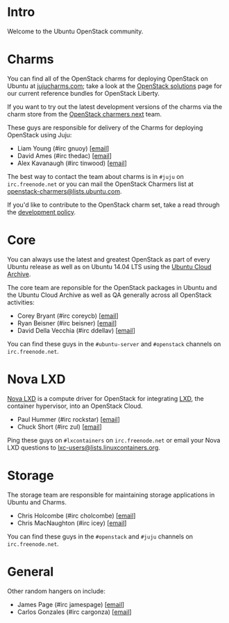 # Intro

Welcome to the Ubuntu OpenStack community.

# Charms

You can find all of the OpenStack charms for deploying OpenStack on Ubuntu at [jujucharms.com][]; take a look at the [OpenStack solutions][] page for our current reference bundles for OpenStack Liberty.

If you want to try out the latest development versions of the charms via the charm store from the [OpenStack charmers next][] team.

These guys are responsible for delivery of the Charms for deploying OpenStack using Juju:

* Liam Young (#irc gnuoy) \[[email](mailto:liam.young@canonical.com)\]
* David Ames (#irc thedac) \[[email](mailto:david.ames@canonical.com)\]
* Alex Kavanaugh (#irc tinwood) \[[email](mailto:alex.kavanaugh@canonical.com)\]

The best way to contact the team about charms is in `#juju` on `irc.freenode.net` or you can mail the OpenStack Charmers list at <openstack-charmers@lists.ubuntu.com>.

If you'd like to contribute to the OpenStack charm set, take a read through the [development policy][].

[jujucharms.com]: https://jujucharms.com/q/openstack
[OpenStack solutions]: https://jujucharms.com/openstack
[OpenStack charmers next]: https://jujucharms.com/u/openstack-charmers-next
[development policy]: https://wiki.ubuntu.com/ServerTeam/OpenStackCharms

# Core

You can always use the latest and greatest OpenStack as part of every Ubuntu release as well as on Ubuntu 14.04 LTS using the [Ubuntu Cloud Archive][].

The core team are reponsible for the OpenStack packages in Ubuntu and the Ubuntu Cloud Archive as well as QA generally across all OpenStack activities:

* Corey Bryant (#irc coreycb) \[[email](mailto:corey.bryant@ubuntu.com)\]
* Ryan Beisner (#irc beisner) \[[email](mailto:ryan.beisner@canonical.com)\]
* David Della Vecchia (#irc ddellav) \[[email](mailto:ddv@canonical.com)\]

You can find these guys in the `#ubuntu-server` and `#openstack` channels on `irc.freenode.net`.

[Ubuntu Cloud Archive]: http://wiki.ubuntu.com/ServerTeam/CloudArchive

# Nova LXD

[Nova LXD][] is a compute driver for OpenStack for integrating [LXD][], the container hypervisor, into an OpenStack Cloud.

* Paul Hummer (#irc rockstar) \[[email](mailto:paul.hummer@canonical.com)\]
* Chuck Short (#irc zul) \[[email](mailto:chuck.short@ubuntu.com)\]

Ping these guys on `#lxcontainers` on `irc.freenode.net` or email your Nova LXD questions to <lxc-users@lists.linuxcontainers.org>.

[Nova LXD]: https://linuxcontainers.org/lxd/getting-started-openstack
[LXD]: https://linuxcontainers.org/lxd

# Storage

The storage team are responsible for maintaining storage applications in Ubuntu and Charms.

* Chris Holcombe (#irc cholcombe) \[[email](mailto:chris.holcombe@canonical.com)\]
* Chris MacNaughton (#irc icey) \[[email](mailto:chris.macnaughton@canonical.com)\]

You can find these guys in the `#openstack` and `#juju` channels on `irc.freenode.net`.

# General

Other random hangers on include:

* James Page (#irc jamespage) \[[email](mailto:james.page@ubuntu.com)\]
* Carlos Gonzales (#irc cargonza) \[[email](mailto:carlos.gonzales@canonical.com)\]
